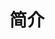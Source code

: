 <!-- README.md --- 
;; 
;; Description: 
;; Author: Hongyi Wu(吴鸿毅)
;; Email: wuhongyi@qq.com 
;; Created: 六 4月 21 11:03:47 2018 (+0800)
;; Last-Updated: 四 5月  3 22:45:23 2018 (+0800)
;;           By: Hongyi Wu(吴鸿毅)
;;     Update #: 4
;; URL: http://wuhongyi.cn -->

# 简介



<!-- README.md ends here -->
